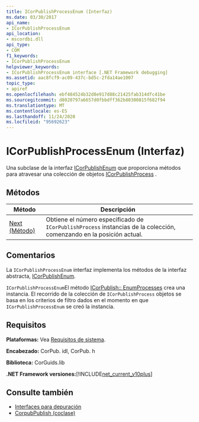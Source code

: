 ```yaml
---
title: ICorPublishProcessEnum (Interfaz)
ms.date: 03/30/2017
api_name:
- ICorPublishProcessEnum
api_location:
- mscordbi.dll
api_type:
- COM
f1_keywords:
- ICorPublishProcessEnum
helpviewer_keywords:
- ICorPublishProcessEnum interface [.NET Framework debugging]
ms.assetid: aac8fcf9-ac09-437c-bd5c-2fda14ae1007
topic_type:
- apiref
ms.openlocfilehash: ebf484524b32d8e917d88c21425fab314dfc41be
ms.sourcegitcommit: d8020797a6657d0fbbdff362b80300815f682f94
ms.translationtype: MT
ms.contentlocale: es-ES
ms.lasthandoff: 11/24/2020
ms.locfileid: "95692623"
---
```

# <a name="icorpublishprocessenum-interface"></a>ICorPublishProcessEnum (Interfaz)

Una subclase de la interfaz [ICorPublishEnum](icorpublishenum-interface.md) que proporciona métodos para atravesar una colección de objetos [ICorPublishProcess](icorpublishprocess-interface.md) .  
  
## <a name="methods"></a>Métodos  
  
|Método|Descripción|  
|------------|-----------------|  
|[Next (Método)](icorpublishprocessenum-next-method.md)|Obtiene el número especificado de `ICorPublishProcess` instancias de la colección, comenzando en la posición actual.|  
  
## <a name="remarks"></a>Comentarios  

 La `ICorPublishProcessEnum` interfaz implementa los métodos de la interfaz abstracta, [ICorPublishEnum](icorpublishenum-interface.md).  
  
 `ICorPublishProcessEnum`El método [ICorPublish:: EnumProcesses](icorpublish-enumprocesses-method.md) crea una instancia. El recorrido de la colección de `ICorPublishProcess` objetos se basa en los criterios de filtro dados en el momento en que `ICorPublishProcessEnum` se creó la instancia.  
  
## <a name="requirements"></a>Requisitos  

 **Plataformas:** Vea [Requisitos de sistema](../../get-started/system-requirements.md).  
  
 **Encabezado:** CorPub. idl, CorPub. h  
  
 **Biblioteca:** CorGuids.lib  
  
 **.NET Framework versiones:**[!INCLUDE[net_current_v10plus](../../../../includes/net-current-v10plus-md.md)]  
  
## <a name="see-also"></a>Consulte también

- [Interfaces para depuración](debugging-interfaces.md)
- [CorpubPublish (coclase)](corpubpublish-coclass.md)
